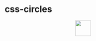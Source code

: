 # css-circles

<div align="center">
    <img src="https://github.com/acktic/css-bars/bars.svg" width="50" height="50">
</div>
